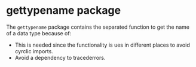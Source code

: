 # gettypename package

The `gettypename` package contains the separated function to get the name of a data type because of:
- This is needed since the functionality is ues in different places to avoid cyrclic imports.
- Avoid a dependency to tracederrors.
